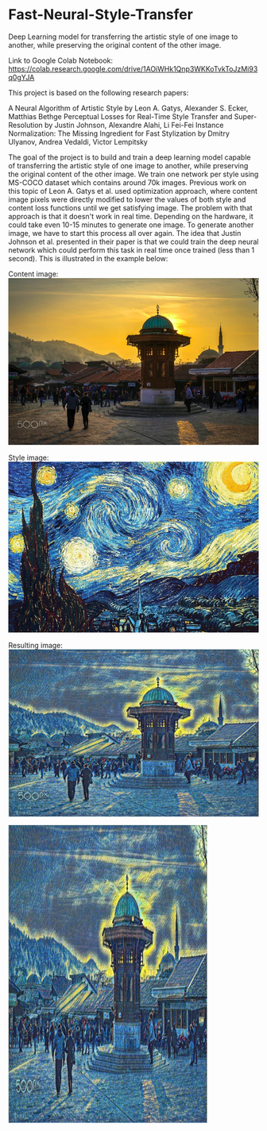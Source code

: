# Fast-Neural-Style-Transfer
Deep Learning model for transferring the artistic style of one image to another, while preserving the original content of the other image. 

Link to Google Colab Notebook: https://colab.research.google.com/drive/1AOiWHk1Qnp3WKKoTvkToJzMi93q0gYJA


This project is based on the following research papers:

A Neural Algorithm of Artistic Style by Leon A. Gatys, Alexander S. Ecker, Matthias Bethge
Perceptual Losses for Real-Time Style Transfer and Super-Resolution by Justin Johnson, Alexandre Alahi, Li Fei-Fei
Instance Normalization: The Missing Ingredient for Fast Stylization by Dmitry Ulyanov, Andrea Vedaldi, Victor Lempitsky

The goal of the project is to build and train a deep learning model capable of transferring the artistic style of one image to another, while preserving the original content of the other image.
We train one network per style using MS-COCO dataset which contains around 70k images. Previous work on this topic of Leon A. Gatys et al. used optimization approach, where content image pixels
were directly modified to lower the values of both style and content loss functions until we get satisfying image. The problem with that approach is that it doesn't work in real time. Depending
on the hardware, it could take even 10-15 minutes to generate one image. To generate another image, we have to start this process all over again. The idea that Justin Johnson et al. presented
in their paper is that we could train the deep neural network which could perform this task in real time once trained (less than 1 second).  This is illustrated in the example below:

Content image: <br>
![Sebilj](https://github.com/Simioo/Fast-Neural-Style-Transfer/blob/master/img/content-images/Screenshot%20from%202020-03-02%2018-17-50.png?raw=true)

Style image: <br>
![Starry Night](https://github.com/Simioo/Fast-Neural-Style-Transfer/blob/master/img/style_images/starry_night_crop.jpg?raw=true)

Resulting image: <br>
![Starry Sebilj](https://github.com/Simioo/Fast-Neural-Style-Transfer/blob/master/img/result-images/starry_sebilj.jpg?raw=true)


<img src='https://github.com/Simioo/Fast-Neural-Style-Transfer/blob/master/img/result-images/starry_sebilj.jpg?raw=true'  height="600" width="400">
